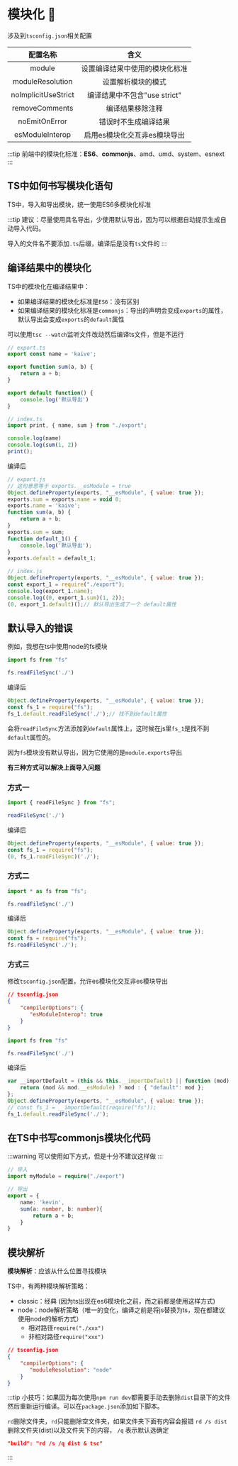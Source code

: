 # 模块化 :tada:

涉及到`tsconfig.json`相关配置

|       配置名称       |             含义           |
| :-----------------: | :-----------------------: |
| module              | 设置编译结果中使用的模块化标准 |
| moduleResolution    | 设置解析模块的模式           |
| noImplicitUseStrict | 编译结果中不包含"use strict" |
| removeComments      | 编译结果移除注释             |
| noEmitOnError       | 错误时不生成编译结果          |
| esModuleInterop     | 启用es模块化交互非es模块导出   |

:::tip
前端中的模块化标准：**ES6**、**commonjs**、amd、umd、system、esnext
:::

## TS中如何书写模块化语句

TS中，导入和导出模块，统一使用ES6多模块化标准

:::tip
建议：尽量使用具名导出，少使用默认导出，因为可以根据自动提示生成自动导入代码。

导入的文件名不要添加`.ts`后缀，编译后是没有`ts`文件的
:::

## 编译结果中的模块化

TS中的模块化在编译结果中：

- 如果编译结果的模块化标准是`ES6`：没有区别
- 如果编译结果的模块化标准是`commonjs`：导出的声明会变成`exports`的属性，默认导出会变成`exports`的`default`属性

可以使用`tsc --watch`监听文件改动然后编译ts文件，但是不运行

```ts
// export.ts
export const name = 'kaive';

export function sum(a, b) {
    return a + b;
}

export default function() {
    console.log('默认导出')
}

// index.ts
import print, { name, sum } from "./export";

console.log(name)
console.log(sum(1, 2))
print();
```

编译后

```js
// export.js
// 这句意思等于 exports.__esModule = true
Object.defineProperty(exports, "__esModule", { value: true });
exports.sum = exports.name = void 0;
exports.name = 'kaive';
function sum(a, b) {
    return a + b;
}
exports.sum = sum;
function default_1() {
    console.log('默认导出');
}
exports.default = default_1;

// index.js
Object.defineProperty(exports, "__esModule", { value: true });
const export_1 = require("./export");
console.log(export_1.name);
console.log((0, export_1.sum)(1, 2));
(0, export_1.default)();// 默认导出生成了一个 default属性
```

## 默认导入的错误

例如，我想在ts中使用node的fs模块

```ts
import fs from "fs"

fs.readFileSync('./')
```

编译后

```js
Object.defineProperty(exports, "__esModule", { value: true });
const fs_1 = require("fs");
fs_1.default.readFileSync('./');// 找不到default属性
```

会将`readFileSync`方法添加到`default`属性上，这时候在js里`fs_1`是找不到`default`属性的。

因为`fs`模块没有默认导出，因为它使用的是`module.exports`导出

**有三种方式可以解决上面导入问题**

### 方式一

```ts
import { readFileSync } from "fs";

readFileSync('./')
```

编译后


```js
Object.defineProperty(exports, "__esModule", { value: true });
const fs_1 = require("fs");
(0, fs_1.readFileSync)('./');
```

### 方式二

```ts
import * as fs from "fs";

fs.readFileSync('./')
```

编译后

```js
Object.defineProperty(exports, "__esModule", { value: true });
const fs = require("fs");
fs.readFileSync('./');
```

### 方式三

修改`tsconfig.json`配置，允许es模块化交互非es模块导出

```json
// tsconfig.json
{
    "compilerOptions": {
       "esModuleInterop": true
    }
}
```

```ts
import fs from "fs"

fs.readFileSync('./')
```

编译后

```js
var __importDefault = (this && this.__importDefault) || function (mod) {
    return (mod && mod.__esModule) ? mod : { "default": mod };
};
Object.defineProperty(exports, "__esModule", { value: true });
// const fs_1 = __importDefault(require("fs"));
fs_1.default.readFileSync('./');
```

## 在TS中书写commonjs模块化代码

:::warning
可以使用如下方式，但是十分不建议这样做
:::

```ts
// 导入
import myModule = require("./export")
```

```ts
// 导出
export = {
    name: 'kevin',
    sum(a: number, b: number){
        return a + b;
    }
}
```

## 模块解析

**模块解析**：应该从什么位置寻找模块

TS中，有两种模块解析策略：

- classic：经典 (因为ts出现在es6模块化之前，而之前都是使用这样方式)
- node：node解析策略（唯一的变化，编译之前是将js替换为ts，现在都建议使用node的解析方式）
    - 相对路径`require("./xxx")`
    - 非相对路径`require("xxx")`

```json
// tsconfig.json
{
    "compilerOptions": {
       "moduleResolution": "node"
    }
}
```

:::tip
小技巧：如果因为每次使用`npm run dev`都需要手动去删除`dist`目录下的文件然后重新运行编译。可以在`package.json`添加如下脚本。

`rd`删除文件夹，`rd`只能删除空文件夹，如果文件夹下面有内容会报错
`rd /s dist`删除文件夹(dist)以及文件夹下的内容，
`/q` 表示默认选确定

```json
"build": "rd /s /q dist & tsc"
```
:::